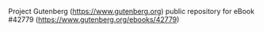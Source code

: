 Project Gutenberg (https://www.gutenberg.org) public repository for eBook #42779 (https://www.gutenberg.org/ebooks/42779)
